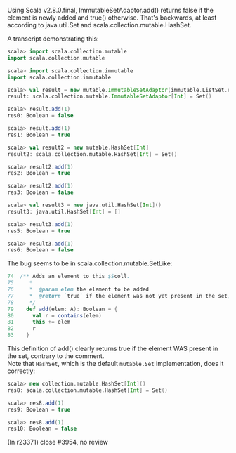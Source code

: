 Using Scala v2.8.0.final, ImmutableSetAdaptor.add() returns false if the element is newly added and true() otherwise.  That's backwards, at least according to java.util.Set and scala.collection.mutable.HashSet.

A transcript demonstrating this:

```scala
scala> import scala.collection.mutable 
import scala.collection.mutable

scala> import scala.collection.immutable
import scala.collection.immutable

scala> val result = new mutable.ImmutableSetAdaptor(immutable.ListSet.empty[Int])
result: scala.collection.mutable.ImmutableSetAdaptor[Int] = Set()

scala> result.add(1)
res0: Boolean = false

scala> result.add(1)
res1: Boolean = true

scala> val result2 = new mutable.HashSet[Int]
result2: scala.collection.mutable.HashSet[Int] = Set()

scala> result2.add(1)
res2: Boolean = true

scala> result2.add(1)
res3: Boolean = false

scala> val result3 = new java.util.HashSet[Int]()
result3: java.util.HashSet[Int] = []

scala> result3.add(1)                     
res5: Boolean = true

scala> result3.add(1)
res6: Boolean = false
```
The bug seems to be in scala.collection.mutable.SetLike:

```scala
74  /** Adds an element to this $$coll.
75	   *
76	   *  @param elem the element to be added
77	   *  @return `true` if the element was not yet present in the set, `false` otherwise.
78	   */
79	  def add(elem: A): Boolean = {
80	    val r = contains(elem)
81	    this += elem
82	    r
83	  }
```

This definition of add() clearly returns true if the element WAS present in the set, contrary to the comment.  
Note that `HashSet`, which is the default `mutable.Set` implementation, does it correctly:

```scala
scala> new collection.mutable.HashSet[Int]()
res8: scala.collection.mutable.HashSet[Int] = Set()

scala> res8.add(1)
res9: Boolean = true

scala> res8.add(1)
res10: Boolean = false
```
(In r23371) close #3954, no review
